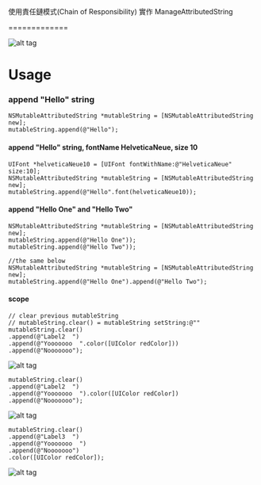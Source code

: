 使用責任鏈模式(Chain of Responsibility) 實作 ManageAttributedString



=============

![alt tag](http://i.imgur.com/le5K6ZA.png) 

Usage
=============
### append "Hello" string

    NSMutableAttributedString *mutableString = [NSMutableAttributedString new];
    mutableString.append(@"Hello");

#### append "Hello" string, fontName HelveticaNeue, size 10
    UIFont *helveticaNeue10 = [UIFont fontWithName:@"HelveticaNeue" size:10];
    NSMutableAttributedString *mutableString = [NSMutableAttributedString new];
    mutableString.append(@"Hello".font(helveticaNeue10));

#### append "Hello One" and "Hello Two"
    NSMutableAttributedString *mutableString = [NSMutableAttributedString new];
    mutableString.append(@"Hello One"));
    mutableString.append(@"Hello Two"));
  
    //the same below
    NSMutableAttributedString *mutableString = [NSMutableAttributedString new];
    mutableString.append(@"Hello One").append(@"Hello Two");

#### scope
    // clear previous mutableString
    // mutableString.clear() = mutableString setString:@"" 
    mutableString.clear()
    .append(@"Label2  ")
    .append(@"Yooooooo  ".color([UIColor redColor]))
    .append(@"Nooooooo");
  ![alt tag](http://i.imgur.com/22ztLfa.png) 
  
    mutableString.clear()
    .append(@"Label2  ")
    .append(@"Yooooooo  ").color([UIColor redColor])
    .append(@"Nooooooo");
  ![alt tag](http://i.imgur.com/eZTBFGI.png) 
  
    mutableString.clear()
    .append(@"Label3  ")
    .append(@"Yooooooo  ")
    .append(@"Nooooooo")
    .color([UIColor redColor]);
  ![alt tag](http://i.imgur.com/4AHWlHC.png) 
